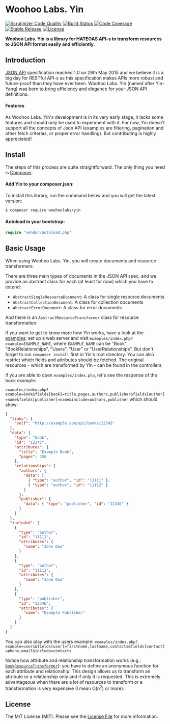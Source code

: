 # Woohoo Labs. Yin

[![Scrutinizer Code Quality](https://scrutinizer-ci.com/g/woohoolabs/yin/badges/quality-score.png?b=master)](https://scrutinizer-ci.com/g/woohoolabs/yin/?branch=master)
[![Build Status](https://img.shields.io/travis/woohoolabs/yin.svg)](https://travis-ci.org/woohoolabs/yin)
[![Code Coverage](https://scrutinizer-ci.com/g/woohoolabs/yin/badges/coverage.png?b=master)](https://scrutinizer-ci.com/g/woohoolabs/yin/?branch=master)
[![Stable Release](https://img.shields.io/packagist/v/woohoolabs/yin.svg)](https://packagist.org/packages/woohoolabs/yin)
[![License](https://img.shields.io/packagist/l/woohoolabs/yin.svg)](https://packagist.org/packages/woohoolabs/yin)

**Woohoo Labs. Yin is a library for HATEOAS API-s to transform resources to JSON API format easily and efficiently.**

## Introduction

[JSON API](http://jsonapi.org/) specification reached 1.0 on 29th May 2015 and we believe it is a big day for RESTful
API-s as this specification makes APIs more robust and future-proof than they have ever been. Woohoo Labs. Yin (named
after Yin-Yang) was born to bring efficiency and elegance for your JSON API definitions.

#### Features

As Woohoo Labs. Yin's development is in its very early stage, it lacks some features and should only be used to
experiment with it. For now, Yin doesn't support all the concepts of Json API (examples are filtering, pagination
and other fetch criterias, or proper error handling). But contributing is highly appreciated!

## Install

The steps of this process are quite straightforward. The only thing you need is [Composer](http://getcomposer.org).

#### Add Yin to your composer.json:

To install this library, run the command below and you will get the latest version:

```bash
$ composer require woohoolabs/yin
```

#### Autoload in your bootstrap:

```php
require "vendor/autoload.php"
```

## Basic Usage

When using Woohoo Labs. Yin, you will create documents and resource transformers:

There are three main types of documents in the JSON API spec, and we provide an abstract class for each (at least for
now) which you have to extend: 

- `AbstractSingleResourceDocument`: A class for single resource documents
- `AbstractCollectionDocument`: A class for collection documents
- `AbstractErrorDocument`: A class for error documents

And there is an `AbstractResourceTransformer` class for resource transformation.

If you want to get to know more how Yin works, have a look at the [examples](https://github.com/woohoolabs/yin/tree/master/examples):
set up a web server and visit `examples/index.php?example=EXAMPLE_NAME`, where `EXAMPLE_NAME` can be
"Book", "BookRelationships", "Users", "User" or "UserRelationships". But don't forget to run `composer install` first
in Yin's root directory. You can also restrict which fields and attributes should be fetched. The original resources -
which are transformed by Yin - can be found in the controllers.

If you are able to open `examples/index.php`, let's see the response of the book example:

`examples/index.php?example=book&fields[book]=title,pages,authors,publisher&fields[author]=name&fields[publisher]=name&include=authors,publisher`
which should show:
```json
{
  "links": {
    "self": "http://example.com/api/books/12345"
  },
  "data": {
    "type": "book",
    "id": "12345",
    "attributes": {
      "title": "Example Book",
      "pages": 200
    },
    "relationships": {
      "authors": {
        "data": [
          { "type": "author", "id": "11111" },
          { "type": "author", "id": "11112" }
        ]
      },
      "publisher": {
        "data": { "type": "publisher", "id": "12346" }
      }
    }
  },
  "included": [
    {
      "type": "author",
      "id": "11111",
      "attributes": {
        "name": "John Doe"
      }
    },
    {
      "type": "author",
      "id": "11112",
      "attributes": {
        "name": "Jane Doe"
      }
    },
    {
      "type": "publisher",
      "id": "12346",
      "attributes": {
        "name": "Example Publisher"
      }
    }
  ]
}
```

You can also play with the users example:
`examples/index.php?example=users&fields[user]=firstname,lastname,contacts&fields[contact]=phone,email&include=contacts`

Notice how attribute and relationship transformation works (e.g.:
[`BookResourceTransformer`](https://github.com/woohoolabs/yin/blob/master/examples/JsonApi/Resource/BookResourceTransformer.php#L75)): 
you have to define an anonymous function for each attribute and relationship. This design allows us
to transform an attribute or a relationship only and if only it is requested. This is extremely advantageous when there
are a lot of resources to transform or a transformation is very expensive (I mean O(n<sup>2</sup>) or more).

## License

The MIT License (MIT). Please see the [License File](https://github.com/woohoolabs/yin/blob/master/LICENSE.md)
for more information.
